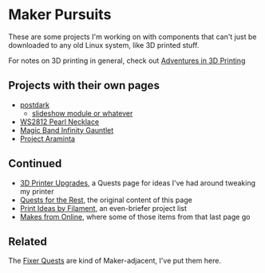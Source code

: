 # Maker Pursuits

These are some projects I'm working on with components that can't just be downloaded to any old Linux system, like 3D printed stuff.

For notes on 3D printing in general, check out [Adventures in 3D Printing][A3DP]

[A3DP]: a3e30d39-0949-4226-87ec-aa5d1b775b05.md

## Projects with their own pages

- [postdark][]
  - [slideshow module or whatever][postrs]
- [WS2812 Pearl Necklace][necklace]
- [Magic Band Infinity Gauntlet][MBIG]
- [Project Araminta][]

[postdark]: f83f237b-3d81-4e2b-85d1-4686cb1f2e49.md
[postrs]: 6a9b637f-17b4-45e4-92ac-ae7161894b8f.md
[necklace]: 6dc617ce-7fc0-4c57-937e-2656af78f664.md
[MBIG]: 1647ef1d-19ba-4367-96cf-ef5bfc3a857b.md
[Project Araminta]: 1117c481-fcca-4869-9f31-ca43a5123158.md

## Continued

- [3D Printer Upgrades][], a Quests page for ideas I've had around tweaking my printer
- [Quests for the Rest][], the original content of this page
- [Print Ideas by Filament][PIbF], an even-briefer project list
- [Makes from Online][], where some of those items from that last page go

[3D Printer Upgrades]: 0b49c0ed-b327-4005-879e-59762d3af2b5.md
[Quests for the Rest]: 7b7873d1-bf91-4a25-82e2-78d533ecc099.md
[PIbF]: 3285bdd0-8bbb-4e31-9ade-3a0674d7ab1e.md
[Makes from Online]: d59c0c38-fc87-4ef2-82b5-715f58add1cc.md

## Related

The [Fixer Quests][] are kind of Maker-adjacent, I've put them here.

[Fixer Quests]: 33bcb20b-5d20-42e5-8eba-15541882e48a.md
